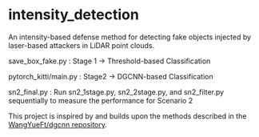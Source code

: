 # intensity_detection

An intensity-based defense method for detecting fake objects injected by laser-based attackers in LiDAR point clouds.

save_box_fake.py : Stage 1 -> Threshold-based Classification

pytorch_kitti/main.py : Stage2 -> DGCNN-based Classification

sn2_final.py : Run sn2_1stage.py, sn2_2stage.py, and sn2_filter.py sequentially to measure the performance for Scenario 2 

This project is inspired by and builds upon the methods described in the [WangYueFt/dgcnn repository](https://github.com/WangYueFt/dgcnn).

